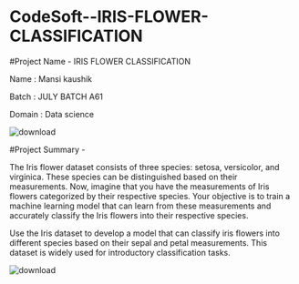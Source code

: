 # CodeSoft--IRIS-FLOWER-CLASSIFICATION

#Project Name - IRIS FLOWER CLASSIFICATION

Name : Mansi kaushik

Batch : JULY BATCH A61

Domain : Data science

![download](https://github.com/user-attachments/assets/3295c24e-396b-455c-861e-1602bba5d4cc)

#Project Summary -

The Iris flower dataset consists of three species: setosa, versicolor, and virginica. These species can be distinguished based on their measurements. Now, imagine that you have the measurements of Iris flowers categorized by their respective species. Your objective is to train a machine learning model that can learn from these measurements and accurately classify the Iris flowers into their respective species.


Use the Iris dataset to develop a model that can classify iris flowers into different species based on their sepal and petal measurements. This dataset is widely used for introductory classification tasks.

![download](https://github.com/user-attachments/assets/13e10090-bbe2-4fa5-864c-c80df90d66b3)
